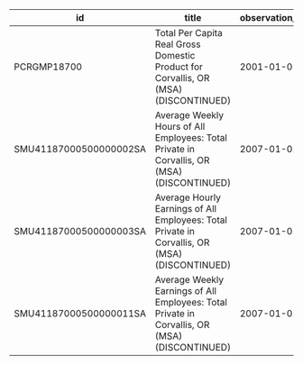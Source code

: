 | id                     | title                                                                                         | observation_start   | observation_end   |
|------------------------|-----------------------------------------------------------------------------------------------|---------------------|-------------------|
| PCRGMP18700            | Total Per Capita Real Gross Domestic Product for Corvallis, OR (MSA) (DISCONTINUED)           | 2001-01-01          | 2017-01-01        |
| SMU41187000500000002SA | Average Weekly Hours of All Employees: Total Private in Corvallis, OR (MSA) (DISCONTINUED)    | 2007-01-01          | 2022-03-01        |
| SMU41187000500000003SA | Average Hourly Earnings of All Employees: Total Private in Corvallis, OR (MSA) (DISCONTINUED) | 2007-01-01          | 2022-03-01        |
| SMU41187000500000011SA | Average Weekly Earnings of All Employees: Total Private in Corvallis, OR (MSA) (DISCONTINUED) | 2007-01-01          | 2022-03-01        |